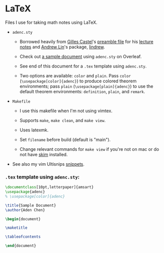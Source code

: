 # LaTeX

Files I use for taking math notes using LaTeX. 

- `adenc.sty`

    - Borrowed heavily from 
        [Gilles Castel](https://github.com/gillescastel)'s 
        [preamble file](https://github.com/gillescastel/lecture-notes/blob/master/algebraic-topology/preamble.tex) 
        for his 
        [lecture notes](https://github.com/gillescastel/lecture-notes)
        and [Andrew Lin](https://web.stanford.edu/~lindrew/)'s
        package, [lindrew](https://web.stanford.edu/~lindrew/lindrew.sty). 

    - Check out [a sample document](https://www.overleaf.com/read/psgmvhwzppnr#adf899) using `adenc.sty` on Overleaf.
 
    - See end of this document for a `.tex` template using `adenc.sty`. 

    - Two options are available: `color` and `plain`. Pass `color` (`\usepackage[color]{adenc}`) to produce colored theorem environments; pass `plain` (`\usepackage[plain]{adenc}`)  to use the default theorem environments: `definition`, `plain`, and `remark`.

- `Makefile`
    
    - I use this makefile when I'm not using vimtex. 

    - Supports `make`, `make clean`, and `make view`. 

    - Uses latexmk. 

    - Set `filename` before build (default is "main"). 

    - Change relevant commands for `make view` if you're not on mac or do not have [skim](https://skim-app.sourceforge.io/) installed. 

- See also my vim Ultisnips [snippets](https://github.com/AdenChen27/dotfiles/blob/main/vim/UltiSnips/tex.snippets). 



### `.tex` template using `adenc.sty`:

```tex
\documentclass[10pt,letterpaper]{amsart}
\usepackage{adenc}
% \usepackage[color]{adenc}

\title{Sample Document}
\author{Aden Chen}

\begin{document}

\maketitle

\tableofcontents

\end{document}
```


